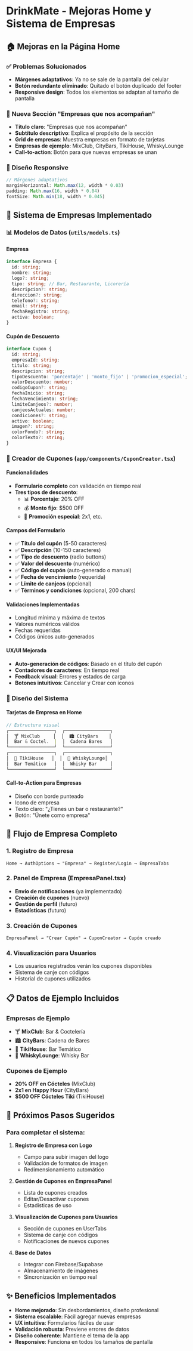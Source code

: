 # DrinkMate - Mejoras Home y Sistema de Empresas

## 🏠 **Mejoras en la Página Home**

### ✅ **Problemas Solucionados**
- **Márgenes adaptativos**: Ya no se sale de la pantalla del celular
- **Botón redundante eliminado**: Quitado el botón duplicado del footer
- **Responsive design**: Todos los elementos se adaptan al tamaño de pantalla

### 🏢 **Nueva Sección "Empresas que nos acompañan"**
- **Título claro**: "Empresas que nos acompañan" 
- **Subtítulo descriptivo**: Explica el propósito de la sección
- **Grid de empresas**: Muestra empresas en formato de tarjetas
- **Empresas de ejemplo**: MixClub, CityBars, TikiHouse, WhiskyLounge
- **Call-to-action**: Botón para que nuevas empresas se unan

### 📱 **Diseño Responsive**
```typescript
// Márgenes adaptativos
marginHorizontal: Math.max(12, width * 0.03)
padding: Math.max(16, width * 0.04)
fontSize: Math.min(18, width * 0.045)
```

## 🏢 **Sistema de Empresas Implementado**

### 📊 **Modelos de Datos** (`utils/models.ts`)

#### **Empresa**
```typescript
interface Empresa {
  id: string;
  nombre: string;
  logo?: string;
  tipo: string; // Bar, Restaurante, Licorería
  descripcion?: string;
  direccion?: string;
  telefono?: string;
  email: string;
  fechaRegistro: string;
  activa: boolean;
}
```

#### **Cupón de Descuento**
```typescript
interface Cupon {
  id: string;
  empresaId: string;
  titulo: string;
  descripcion: string;
  tipoDescuento: 'porcentaje' | 'monto_fijo' | 'promocion_especial';
  valorDescuento: number;
  codigoCupon?: string;
  fechaInicio: string;
  fechaVencimiento: string;
  limiteCanjeos?: number;
  canjeosActuales: number;
  condiciones?: string;
  activo: boolean;
  imagen?: string;
  colorFondo?: string;
  colorTexto?: string;
}
```

### 🎫 **Creador de Cupones** (`app/components/CuponCreator.tsx`)

#### **Funcionalidades**
- **Formulario completo** con validación en tiempo real
- **Tres tipos de descuento**:
  - 📊 **Porcentaje**: 20% OFF
  - 💰 **Monto fijo**: $500 OFF  
  - 🎁 **Promoción especial**: 2x1, etc.

#### **Campos del Formulario**
- ✅ **Título del cupón** (5-50 caracteres)
- ✅ **Descripción** (10-150 caracteres)
- ✅ **Tipo de descuento** (radio buttons)
- ✅ **Valor del descuento** (numérico)
- ✅ **Código del cupón** (auto-generado o manual)
- ✅ **Fecha de vencimiento** (requerida)
- ✅ **Límite de canjeos** (opcional)
- ✅ **Términos y condiciones** (opcional, 200 chars)

#### **Validaciones Implementadas**
- Longitud mínima y máxima de textos
- Valores numéricos válidos
- Fechas requeridas
- Códigos únicos auto-generados

#### **UX/UI Mejorada**
- **Auto-generación de códigos**: Basado en el título del cupón
- **Contadores de caracteres**: En tiempo real
- **Feedback visual**: Errores y estados de carga
- **Botones intuitivos**: Cancelar y Crear con iconos

### 🎨 **Diseño del Sistema**

#### **Tarjetas de Empresa en Home**
```typescript
// Estructura visual
┌─────────────────┐  ┌─────────────────┐
│  🍸 MixClub     │  │  🏙️ CityBars    │
│  Bar & Coctel.  │  │  Cadena Bares   │
└─────────────────┘  └─────────────────┘
┌─────────────────┐  ┌─────────────────┐
│  🌴 TikiHouse   │  │  🥃 WhiskyLounge│
│  Bar Temático   │  │  Whisky Bar     │
└─────────────────┘  └─────────────────┘
```

#### **Call-to-Action para Empresas**
- Diseño con borde punteado
- Icono de empresa
- Texto claro: "¿Tienes un bar o restaurante?"
- Botón: "Únete como empresa"

## 🔄 **Flujo de Empresa Completo**

### 1. **Registro de Empresa**
```
Home → AuthOptions → "Empresa" → Register/Login → EmpresaTabs
```

### 2. **Panel de Empresa** (EmpresaPanel.tsx)
- **Envío de notificaciones** (ya implementado)
- **Creación de cupones** (nuevo)
- **Gestión de perfil** (futuro)
- **Estadísticas** (futuro)

### 3. **Creación de Cupones**
```
EmpresaPanel → "Crear Cupón" → CuponCreator → Cupón creado
```

### 4. **Visualización para Usuarios**
- Los usuarios registrados verán los cupones disponibles
- Sistema de canje con códigos
- Historial de cupones utilizados

## 📋 **Datos de Ejemplo Incluidos**

### **Empresas de Ejemplo**
- 🍸 **MixClub**: Bar & Coctelería
- 🏙️ **CityBars**: Cadena de Bares  
- 🌴 **TikiHouse**: Bar Temático
- 🥃 **WhiskyLounge**: Whisky Bar

### **Cupones de Ejemplo**
- **20% OFF en Cócteles** (MixClub)
- **2x1 en Happy Hour** (CityBars)
- **$500 OFF Cócteles Tiki** (TikiHouse)

## 🚀 **Próximos Pasos Sugeridos**

### **Para completar el sistema:**

1. **Registro de Empresa con Logo**
   - Campo para subir imagen del logo
   - Validación de formatos de imagen
   - Redimensionamiento automático

2. **Gestión de Cupones en EmpresaPanel**
   - Lista de cupones creados
   - Editar/Desactivar cupones
   - Estadísticas de uso

3. **Visualización de Cupones para Usuarios**
   - Sección de cupones en UserTabs
   - Sistema de canje con códigos
   - Notificaciones de nuevos cupones

4. **Base de Datos**
   - Integrar con Firebase/Supabase
   - Almacenamiento de imágenes
   - Sincronización en tiempo real

## ✨ **Beneficios Implementados**

- **Home mejorado**: Sin desbordamientos, diseño profesional
- **Sistema escalable**: Fácil agregar nuevas empresas
- **UX intuitiva**: Formularios fáciles de usar
- **Validación robusta**: Previene errores de datos
- **Diseño coherente**: Mantiene el tema de la app
- **Responsive**: Funciona en todos los tamaños de pantalla